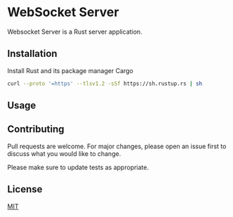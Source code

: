 # WebSocket Server

Websocket Server is a Rust server application.

## Installation

Install Rust and its package manager Cargo

```bash
curl --proto '=https' --tlsv1.2 -sSf https://sh.rustup.rs | sh
```

## Usage


## Contributing

Pull requests are welcome. For major changes, please open an issue first
to discuss what you would like to change.

Please make sure to update tests as appropriate.

## License

[MIT](https://choosealicense.com/licenses/mit/)
